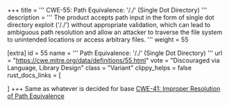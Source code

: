 +++
title = '''
CWE-55: Path Equivalence: '/./' (Single Dot Directory)
'''
description	= '''
The product accepts path input in the form of single dot directory exploit ('/./') without appropriate validation, which can lead to ambiguous path resolution and allow an attacker to traverse the file system to unintended locations or access arbitrary files.
'''
weight = 55

[extra]
id = 55
name = '''
Path Equivalence: '/./' (Single Dot Directory)
'''
url = "https://cwe.mitre.org/data/definitions/55.html"
vote = "Discouraged via Language, Library Design"
class = "Variant"
clippy_helps = false
rust_docs_links = [

]
+++
Same as whatever is decided for base [CWE-41: Improper Resolution of Path Equivalence](/cwes/cwe-41)
